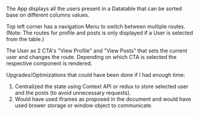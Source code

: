 The App displays all the users present in a Datatable that can be sorted base on different columns values.

Top left corner has a navigation Menu to switch between multiple routes. (Note: The routes for profile and posts is only displayed if a User is selected from the table.)

The User as 2 CTA's "View Profile" and "View Posts" that sets the current user and changes the route. Depending on which CTA is selected the respective component is rendered.

Upgrades/Optimizations that could have been done if I had enough time:

1. Centralized the state using Context API or redux to store selected user and the posts (to avoid unnecessary requests).
2. Would have used iframes as proposed in the document and would have used brower storage or window object to communicate.
